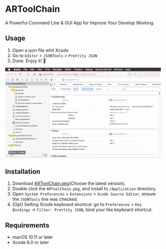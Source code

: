 # ARToolChain

A Powerful Command Line &amp; GUI App for Improve Your Develop Working.

## Usage

1. Open a json file whit Xcode
2. Go to `Editor` > `JSONTools` > `Prettity JSON`
3. Done. Enjoy it! 🍺

![Prettity JSON](Screenshot/JSONTools.PrettityJSON.gif)

## Installation

1. Download [ARToolChain.pkg](https://github.com/yanzhiwei147/ARToolChain/releases)(Choose the latest version).
2. Double click the `ARToolChain.pkg`, and install to `/Application` directory.
3. Open `System Preferences` > `Extensions` > `Xcode Source Editor`, ensure the `JSONTools` line was checked.
4. [Opt] Setting Xcode keyboard shortcut: go to `Preferences` > `Key Bindings` -> `Filter: Prettity JSON`, bind your like keyboard shortcut.

## Requirements

- macOS 10.11 or later
- Xcode 8.0 or later

